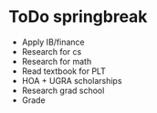 # ToDo springbreak

- Apply IB/finance
- Research for cs
- Research for math
- Read textbook for PLT
- HOA + UGRA scholarships
- Research grad school
- Grade 
